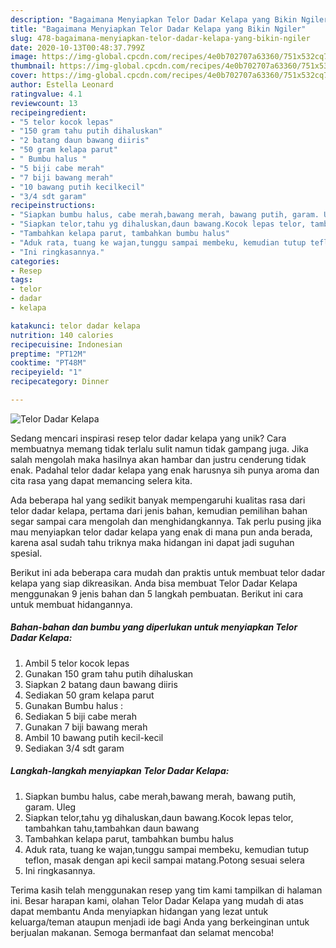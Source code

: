 ```yaml
---
description: "Bagaimana Menyiapkan Telor Dadar Kelapa yang Bikin Ngiler"
title: "Bagaimana Menyiapkan Telor Dadar Kelapa yang Bikin Ngiler"
slug: 478-bagaimana-menyiapkan-telor-dadar-kelapa-yang-bikin-ngiler
date: 2020-10-13T00:48:37.799Z
image: https://img-global.cpcdn.com/recipes/4e0b702707a63360/751x532cq70/telor-dadar-kelapa-foto-resep-utama.jpg
thumbnail: https://img-global.cpcdn.com/recipes/4e0b702707a63360/751x532cq70/telor-dadar-kelapa-foto-resep-utama.jpg
cover: https://img-global.cpcdn.com/recipes/4e0b702707a63360/751x532cq70/telor-dadar-kelapa-foto-resep-utama.jpg
author: Estella Leonard
ratingvalue: 4.1
reviewcount: 13
recipeingredient:
- "5 telor kocok lepas"
- "150 gram tahu putih dihaluskan"
- "2 batang daun bawang diiris"
- "50 gram kelapa parut"
- " Bumbu halus "
- "5 biji cabe merah"
- "7 biji bawang merah"
- "10 bawang putih kecilkecil"
- "3/4 sdt garam"
recipeinstructions:
- "Siapkan bumbu halus, cabe merah,bawang merah, bawang putih, garam. Uleg"
- "Siapkan telor,tahu yg dihaluskan,daun bawang.Kocok lepas telor, tambahkan tahu,tambahkan daun bawang"
- "Tambahkan kelapa parut, tambahkan bumbu halus"
- "Aduk rata, tuang ke wajan,tunggu sampai membeku, kemudian tutup teflon, masak dengan api kecil sampai matang.Potong sesuai selera"
- "Ini ringkasannya."
categories:
- Resep
tags:
- telor
- dadar
- kelapa

katakunci: telor dadar kelapa 
nutrition: 140 calories
recipecuisine: Indonesian
preptime: "PT12M"
cooktime: "PT48M"
recipeyield: "1"
recipecategory: Dinner

---
```



![Telor Dadar Kelapa](https://img-global.cpcdn.com/recipes/4e0b702707a63360/751x532cq70/telor-dadar-kelapa-foto-resep-utama.jpg)

Sedang mencari inspirasi resep telor dadar kelapa yang unik? Cara membuatnya memang tidak terlalu sulit namun tidak gampang juga. Jika salah mengolah maka hasilnya akan hambar dan justru cenderung tidak enak. Padahal telor dadar kelapa yang enak harusnya sih punya aroma dan cita rasa yang dapat memancing selera kita.



Ada beberapa hal yang sedikit banyak mempengaruhi kualitas rasa dari telor dadar kelapa, pertama dari jenis bahan, kemudian pemilihan bahan segar sampai cara mengolah dan menghidangkannya. Tak perlu pusing jika mau menyiapkan telor dadar kelapa yang enak di mana pun anda berada, karena asal sudah tahu triknya maka hidangan ini dapat jadi suguhan spesial.


Berikut ini ada beberapa cara mudah dan praktis untuk membuat telor dadar kelapa yang siap dikreasikan. Anda bisa membuat Telor Dadar Kelapa menggunakan 9 jenis bahan dan 5 langkah pembuatan. Berikut ini cara untuk membuat hidangannya.

<!--inarticleads1-->

##### Bahan-bahan dan bumbu yang diperlukan untuk menyiapkan Telor Dadar Kelapa:

1. Ambil 5 telor kocok lepas
1. Gunakan 150 gram tahu putih dihaluskan
1. Siapkan 2 batang daun bawang diiris
1. Sediakan 50 gram kelapa parut
1. Gunakan  Bumbu halus :
1. Sediakan 5 biji cabe merah
1. Gunakan 7 biji bawang merah
1. Ambil 10 bawang putih kecil-kecil
1. Sediakan 3/4 sdt garam




<!--inarticleads2-->

##### Langkah-langkah menyiapkan Telor Dadar Kelapa:

1. Siapkan bumbu halus, cabe merah,bawang merah, bawang putih, garam. Uleg
1. Siapkan telor,tahu yg dihaluskan,daun bawang.Kocok lepas telor, tambahkan tahu,tambahkan daun bawang
1. Tambahkan kelapa parut, tambahkan bumbu halus
1. Aduk rata, tuang ke wajan,tunggu sampai membeku, kemudian tutup teflon, masak dengan api kecil sampai matang.Potong sesuai selera
1. Ini ringkasannya.




Terima kasih telah menggunakan resep yang tim kami tampilkan di halaman ini. Besar harapan kami, olahan Telor Dadar Kelapa yang mudah di atas dapat membantu Anda menyiapkan hidangan yang lezat untuk keluarga/teman ataupun menjadi ide bagi Anda yang berkeinginan untuk berjualan makanan. Semoga bermanfaat dan selamat mencoba!
